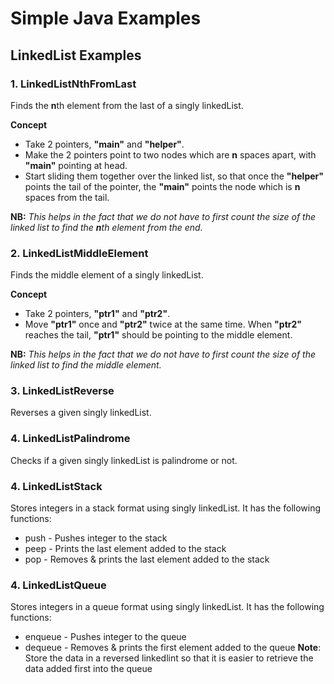 # Simple Java Examples

## LinkedList Examples

### 1. LinkedListNthFromLast
Finds the **n**th element from the last of a singly linkedList.

**Concept**
* Take 2 pointers, **"main"** and **"helper"**.
* Make the 2 pointers point to two nodes which are **n** spaces apart, with **"main"** pointing at head.
* Start sliding them together over the linked list, so that once the **"helper"** points the tail of the pointer, the **"main"** points the node which is **n** spaces from the tail.

**NB:** *This helps in the fact that we do not have to first count the size of the linked list to find the **n**th element from the end.*

### 2. LinkedListMiddleElement
Finds the middle element of a singly linkedList.

**Concept**
* Take 2 pointers, **"ptr1"** and **"ptr2"**.
* Move **"ptr1"** once and **"ptr2"** twice at the same time. When **"ptr2"** reaches the tail, **"ptr1"** should be pointing to the middle element.

**NB:** *This helps in the fact that we do not have to first count the size of the linked list to find the middle element.*

### 3. LinkedListReverse
Reverses a given singly linkedList.

### 4. LinkedListPalindrome
Checks if a given singly linkedList is palindrome or not.

### 4. LinkedListStack
Stores integers in a stack format using singly linkedList. It has the following functions:
* push - Pushes integer to the stack
* peep - Prints the last element added to the stack
* pop - Removes & prints the last element added to the stack

### 4. LinkedListQueue
Stores integers in a queue format using singly linkedList. It has the following functions:
* enqueue - Pushes integer to the queue
* dequeue - Removes & prints the first element added to the queue
**Note**: Store the data in a reversed linkedlint so that it is easier to retrieve the data added first into the queue